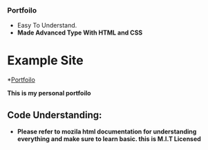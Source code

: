 ### Portfoilo

- Easy To Understand.
- **Made Advanced Type With HTML and CSS**
# Example Site
*[Portfoilo](https://raad.is-a.dev)


**This is my personal portfoilo**

## Code Understanding:
- **Please refer to mozila html documentation for understanding everything and make sure to learn basic. this is M.I.T Licensed**